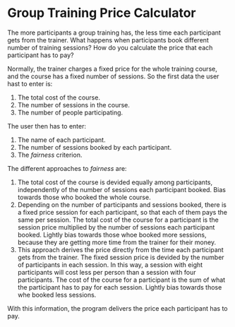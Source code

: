 <h1>Group Training Price Calculator</h1>

The more participants a group training has, the less time each participant gets from the trainer. What happens when participants book different number of training sessions? How do you calculate the price that each participant has to pay?

Normally, the trainer charges a fixed price for the whole training course, and the course has a fixed number of sessions. So the first data the user hast to enter is:

1. The total cost of the course.</span>
2. The number of sessions in the course.
3. The number of people participating.

The user then has to enter:

1. The name of each participant.
2. The number of sessions booked by each participant. 
3. The _fairness_ criterion.

The different approaches to _fairness_ are:

1. The total cost of the course is devided equally among participants, independently of the number of sessions each participant booked. Bias towards those who booked the whole course.
2. Depending on the number of participants and sessions booked, there is a fixed price session for each participant, so that each of them pays the same per session. The total cost of the course for a participant is the session price multiplied by the number of sessions each participant booked. Lightly bias towards those whoe booked more sessions, because they are getting more time from the trainer for their money.
3. This approach derives the price directly from the time each participant gets from the trainer. The fixed session price is devided by the number of participants in each session. In this way, a session with eight participants will cost less per person than a session with four participants. The cost of the course for a participant is the sum of what the participant has to pay for each session. Lightly bias towards those whe booked less sessions.

With this information, the program delivers the price each participant has to pay.